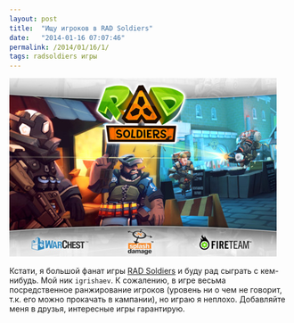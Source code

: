 ```yaml
---
layout: post
title:  "Ищу игроков в RAD Soldiers"
date:   "2014-01-16 07:07:46"
permalink: /2014/01/16/1/
tags: radsoldiers игры
---
```

![screenshot](/assets/static/rad-soldiers-screenshot-1.jpg)

Кстати, я большой фанат игры
[RAD Soldiers](http://www.warchest.com/games/radsoldiers) и буду рад
сыграть с кем-нибудь.  Мой ник `igrishaev`. К сожалению, в игре весьма
посредственное ранжирование игроков (уровень ни о чем не говорит,
т.к. его можно прокачать в кампании), но играю я неплохо. Добавляйте
меня в друзья, интересные игры гарантирую.
